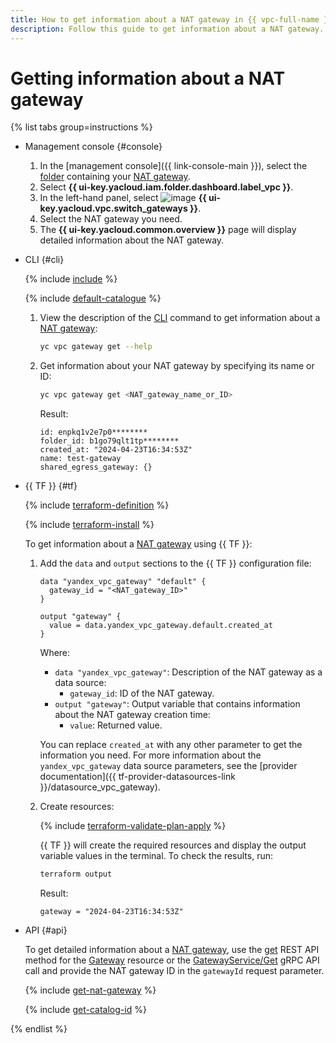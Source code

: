 ```yaml
---
title: How to get information about a NAT gateway in {{ vpc-full-name }}
description: Follow this guide to get information about a NAT gateway.
---
```


# Getting information about a NAT gateway

{% list tabs group=instructions %}

- Management console {#console}

   1. In the [management console]({{ link-console-main }}), select the [folder](../../resource-manager/concepts/resources-hierarchy.md#folder) containing your [NAT gateway](../concepts/gateways.md).
   1. Select **{{ ui-key.yacloud.iam.folder.dashboard.label_vpc }}**.
   1. In the left-hand panel, select ![image](../../_assets/console-icons/arrows-opposite-to-dots.svg) **{{ ui-key.yacloud.vpc.switch_gateways }}**.
   1. Select the NAT gateway you need.
   1. The **{{ ui-key.yacloud.common.overview }}** page will display detailed information about the NAT gateway.

- CLI {#cli}

   {% include [include](../../_includes/cli-install.md) %}

   {% include [default-catalogue](../../_includes/default-catalogue.md) %}

   1. View the description of the [CLI](../../cli/) command to get information about a [NAT gateway](../concepts/gateways.md):

      ```bash
      yc vpc gateway get --help
      ```

   1. Get information about your NAT gateway by specifying its name or ID:

      ```bash
      yc vpc gateway get <NAT_gateway_name_or_ID>
      ```

      Result:

      ```text
      id: enpkq1v2e7p0********
      folder_id: b1go79qlt1tp********
      created_at: "2024-04-23T16:34:53Z"
      name: test-gateway
      shared_egress_gateway: {}
      ```

- {{ TF }} {#tf}

   {% include [terraform-definition](../../_tutorials/_tutorials_includes/terraform-definition.md) %}

   {% include [terraform-install](../../_includes/terraform-install.md) %}

   To get information about a [NAT gateway](../concepts/gateways.md) using {{ TF }}:
   1. Add the `data` and `output` sections to the {{ TF }} configuration file:

      ```hcl
      data "yandex_vpc_gateway" "default" {
        gateway_id = "<NAT_gateway_ID>"
      }

      output "gateway" {
        value = data.yandex_vpc_gateway.default.created_at
      }
      ```

      Where:
      * `data "yandex_vpc_gateway"`: Description of the NAT gateway as a data source:
         * `gateway_id`: ID of the NAT gateway.
      * `output "gateway"`: Output variable that contains information about the NAT gateway creation time:
         * `value`: Returned value.

      You can replace `created_at` with any other parameter to get the information you need. For more information about the `yandex_vpc_gateway` data source parameters, see the [provider documentation]({{ tf-provider-datasources-link }}/datasource_vpc_gateway).
   1. Create resources:

      {% include [terraform-validate-plan-apply](../../_tutorials/_tutorials_includes/terraform-validate-plan-apply.md) %}

      {{ TF }} will create the required resources and display the output variable values in the terminal. To check the results, run:

      ```bash
      terraform output
      ```

      Result:

      ```text
      gateway = "2024-04-23T16:34:53Z"
      ```

- API {#api}

   To get detailed information about a [NAT gateway](../concepts/gateways.md), use the [get](../api-ref/Gateway/get.md) REST API method for the [Gateway](../api-ref/Gateway/index.md) resource or the [GatewayService/Get](../api-ref/grpc/gateway_service.md#Get) gRPC API call and provide the NAT gateway ID in the `gatewayId` request parameter.

   {% include [get-nat-gateway](../../_includes/vpc/get-nat-gateway.md) %}

   {% include [get-catalog-id](../../_includes/get-catalog-id.md) %}

{% endlist %}